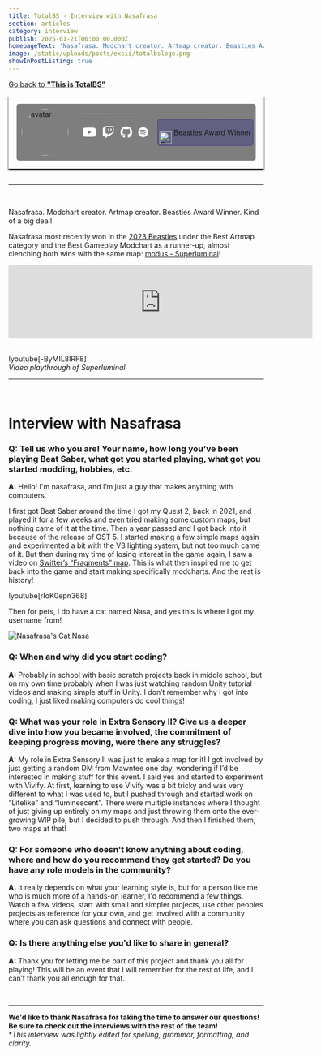 ```yaml
---
title: TotalBS - Interview with Nasafrasa
section: articles
category: interview
publish: 2025-01-21T00:00:00.000Z
homepageText: 'Nasafrasa. Modchart creator. Artmap creator. Beasties Award Winner. Kind of a big deal! Check out this article to learn more about Nasafrasa!'
image: /static/uploads/posts/exsii/totalbslogo.png
showInPostListing: true
---
```


[Go back to **"This is TotalBS"**](/posts/this-is-totalbs)

<div class="profile">
  <div class="image">
    <img class="avatar" id="avatar" alt="avatar" />
  </div>
  <div class="bio">
      <div class="name"><a href="https://beatsaver.com/profile/4340055" id="name"></a></div>
      <div class="status"><p id="roleString" /></div>
  <div class="description" id="description"></div>
  <hr class="break" />
  <div class="bottom-row">
  <div class="socials">
    <a href="https://www.youtube.com/@nasafrasa"><svg xmlns="http://www.w3.org/2000/svg" height="24" width="27" viewBox="0 0 576 512"><!--!Font Awesome Free 6.6.0 by @fontawesome - https://fontawesome.com License - https://fontawesome.com/license/free Copyright 2024 Fonticons, Inc.--><path fill="#ffffff" d="M549.7 124.1c-6.3-23.7-24.8-42.3-48.3-48.6C458.8 64 288 64 288 64S117.2 64 74.6 75.5c-23.5 6.3-42 24.9-48.3 48.6-11.4 42.9-11.4 132.3-11.4 132.3s0 89.4 11.4 132.3c6.3 23.7 24.8 41.5 48.3 47.8C117.2 448 288 448 288 448s170.8 0 213.4-11.5c23.5-6.3 42-24.2 48.3-47.8 11.4-42.9 11.4-132.3 11.4-132.3s0-89.4-11.4-132.3zm-317.5 213.5V175.2l142.7 81.2-142.7 81.2z"/></svg></a>
    <a href="https://www.twitch.tv/nasafrasa"><svg xmlns="http://www.w3.org/2000/svg" height="24" width="24" viewBox="0 0 512 512"><!--!Font Awesome Free 6.6.0 by @fontawesome - https://fontawesome.com License - https://fontawesome.com/license/free Copyright 2024 Fonticons, Inc.--><path fill="#ffffff" d="M391.2 103.5H352.5v109.7h38.6zM285 103H246.4V212.8H285zM120.8 0 24.3 91.4V420.6H140.1V512l96.5-91.4h77.3L487.7 256V0zM449.1 237.8l-77.2 73.1H294.6l-67.6 64v-64H140.1V36.6H449.1z"/></svg></a>
    <a href="https://www.github.com/nasafrasa"><svg xmlns="http://www.w3.org/2000/svg" height="24" width="23.25" viewBox="0 0 496 512"><!--!Font Awesome Free 6.6.0 by @fontawesome - https://fontawesome.com License - https://fontawesome.com/license/free Copyright 2024 Fonticons, Inc.--><path fill="#ffffff" d="M165.9 397.4c0 2-2.3 3.6-5.2 3.6-3.3 .3-5.6-1.3-5.6-3.6 0-2 2.3-3.6 5.2-3.6 3-.3 5.6 1.3 5.6 3.6zm-31.1-4.5c-.7 2 1.3 4.3 4.3 4.9 2.6 1 5.6 0 6.2-2s-1.3-4.3-4.3-5.2c-2.6-.7-5.5 .3-6.2 2.3zm44.2-1.7c-2.9 .7-4.9 2.6-4.6 4.9 .3 2 2.9 3.3 5.9 2.6 2.9-.7 4.9-2.6 4.6-4.6-.3-1.9-3-3.2-5.9-2.9zM244.8 8C106.1 8 0 113.3 0 252c0 110.9 69.8 205.8 169.5 239.2 12.8 2.3 17.3-5.6 17.3-12.1 0-6.2-.3-40.4-.3-61.4 0 0-70 15-84.7-29.8 0 0-11.4-29.1-27.8-36.6 0 0-22.9-15.7 1.6-15.4 0 0 24.9 2 38.6 25.8 21.9 38.6 58.6 27.5 72.9 20.9 2.3-16 8.8-27.1 16-33.7-55.9-6.2-112.3-14.3-112.3-110.5 0-27.5 7.6-41.3 23.6-58.9-2.6-6.5-11.1-33.3 2.6-67.9 20.9-6.5 69 27 69 27 20-5.6 41.5-8.5 62.8-8.5s42.8 2.9 62.8 8.5c0 0 48.1-33.6 69-27 13.7 34.7 5.2 61.4 2.6 67.9 16 17.7 25.8 31.5 25.8 58.9 0 96.5-58.9 104.2-114.8 110.5 9.2 7.9 17 22.9 17 46.4 0 33.7-.3 75.4-.3 83.6 0 6.5 4.6 14.4 17.3 12.1C428.2 457.8 496 362.9 496 252 496 113.3 383.5 8 244.8 8zM97.2 352.9c-1.3 1-1 3.3 .7 5.2 1.6 1.6 3.9 2.3 5.2 1 1.3-1 1-3.3-.7-5.2-1.6-1.6-3.9-2.3-5.2-1zm-10.8-8.1c-.7 1.3 .3 2.9 2.3 3.9 1.6 1 3.6 .7 4.3-.7 .7-1.3-.3-2.9-2.3-3.9-2-.6-3.6-.3-4.3 .7zm32.4 35.6c-1.6 1.3-1 4.3 1.3 6.2 2.3 2.3 5.2 2.6 6.5 1 1.3-1.3 .7-4.3-1.3-6.2-2.2-2.3-5.2-2.6-6.5-1zm-11.4-14.7c-1.6 1-1.6 3.6 0 5.9 1.6 2.3 4.3 3.3 5.6 2.3 1.6-1.3 1.6-3.9 0-6.2-1.4-2.3-4-3.3-5.6-2z"/></svg></a>
    <a href="https://open.spotify.com/user/6kx6f64p2x3xn5ojkr7vh02bn"><svg xmlns="http://www.w3.org/2000/svg" height="20" width="19.375" viewBox="0 0 496 512"><!--!Font Awesome Free 6.6.0 by @fontawesome - https://fontawesome.com License - https://fontawesome.com/license/free Copyright 2024 Fonticons, Inc.--><path fill="#ffffff" d="M248 8C111.1 8 0 119.1 0 256s111.1 248 248 248 248-111.1 248-248S384.9 8 248 8zm100.7 364.9c-4.2 0-6.8-1.3-10.7-3.6-62.4-37.6-135-39.2-206.7-24.5-3.9 1-9 2.6-11.9 2.6-9.7 0-15.8-7.7-15.8-15.8 0-10.3 6.1-15.2 13.6-16.8 81.9-18.1 165.6-16.5 237 26.2 6.1 3.9 9.7 7.4 9.7 16.5s-7.1 15.4-15.2 15.4zm26.9-65.6c-5.2 0-8.7-2.3-12.3-4.2-62.5-37-155.7-51.9-238.6-29.4-4.8 1.3-7.4 2.6-11.9 2.6-10.7 0-19.4-8.7-19.4-19.4s5.2-17.8 15.5-20.7c27.8-7.8 56.2-13.6 97.8-13.6 64.9 0 127.6 16.1 177 45.5 8.1 4.8 11.3 11 11.3 19.7-.1 10.8-8.5 19.5-19.4 19.5zm31-76.2c-5.2 0-8.4-1.3-12.9-3.9-71.2-42.5-198.5-52.7-280.9-29.7-3.6 1-8.1 2.6-12.9 2.6-13.2 0-23.3-10.3-23.3-23.6 0-13.6 8.4-21.3 17.4-23.9 35.2-10.3 74.6-15.2 117.5-15.2 73 0 149.5 15.2 205.4 47.8 7.8 4.5 12.9 10.7 12.9 22.6 0 13.6-11 23.3-23.2 23.3z"/></svg></a>
    </div>
          <div class="badges">
        <a href="/the-beastsaber-mapping-awards" rel="external"><div class="beasties">
          <img src="/BeastSaber-logo-transformer.png" height="24" width="auto" alt="BeastSaber" />
          <p>Beasties Award Winner</p>
        </div></a>
        </div>
    </div>
  </div>
</div>

<script>
async function fetchUserData() {
  try {
    const response = await fetch('https://api.beatsaver.com/users/id/4340055');
    if (!response.ok) throw new Error('Failed to fetch user data');

    const data = await response.json();

    document.getElementById('avatar').src = data.avatar || '';
    document.getElementById('avatar').alt = data.name || 'User Avatar';
    document.getElementById('name').textContent = data.name || 'Unknown User';
    document.getElementById('description').innerHTML = formatDescription(data.description || '');
    document.getElementById('roleString').textContent = getRoles(data);
    } catch (error) {
    console.error('Error fetching user data:', error);
    document.getElementById('roleString').textContent = 'Error loading roles';
    document.getElementById('description').textContent = 'Unable to load description.';
    }
  }

fetchUserData();
    
function getRoles(user) {
  const roles = [];

  if (user.admin) roles.push('Admin');
  if (user.seniorCurator) {
      roles.push('Senior Curator');
  } else if (user.curator) {
      roles.push('Curator');
  }
  if (user.verifiedMapper) {
      roles.push('Verified Mapper');
  } else if (user.stats?.totalMaps >= 1) {
      roles.push('Mapper');
  }
  return roles.join(', ');
}

function formatDescription(text) {
  return text
    .replace(/\n/g, '<br>') // Convert line breaks to <br>
    .replace(/\*\*(.*?)\*\*/g, '<strong>$1</strong>') // Convert **bold** to <strong> tags
    .replace(/(https?:\/\/[^\s<]+)/g, '<a href="$1" target="_blank" style="color: white;">$1</a>') // Convert URLs to clickable links
    .replace(/(^|\s)@(\w+)/g, '$1<a href="https://beatsaver.com/profile/username/$2" target="_blank">@$2</a>'); // Convert @mentions to profile links
  }
</script>

<style>
  .profile {
    padding: 1rem;
    position: relative;
    display: flex;
    flex-direction: row;
    box-shadow: 0px 3px 3px black;
  }
  .profile::before {
    content: '';
    position: absolute;
    top: 0;
    left: 0;
    right: 0;
    bottom: 0;
    background-image: url('/uploads/posts/exsii/Main.00_00_54_09.Still027.png');
    background-position: center;
    background-size: cover;
    filter: brightness(50%);
    z-index: -1;
    border-radius: 5px;
  }

  .image {
    background-color: #00000080;
    border-radius: 5px 0 0 5px;
  }
  .avatar {
    border-radius: 50%;
    width: 92px;
    height: auto;
    padding: 10px;
  }

  .bio {
    border-radius: 0 5px 5px 0;
    background-color: #00000080;
    padding: 5px 5px 5px 1rem;
    width: 100%;
  }
    @media (max-width: 512px) {
    .image {
      display: none;
    }
    .bio {
      border-radius: 5px;
    }
  }
  .name {
    display: flex;
    flex-direction: row;
    flex-wrap: wrap;
    gap: 0.5rem;
    font-size: 2.5rem;
    font-weight: bold;
    align-items: center;
    a {
      color: white;
    }
  }
  .status p {
    color: #888;
    padding-left: 2px;
    margin-bottom: 2px;
  }
  .description {
    padding-left: 3px;
    margin-bottom: 10px;
    a {
      color: white;
    }
  }
  .break {
    border: none;
    height: 1px;
    margin-bottom: 10px;
    background: linear-gradient(90deg, #999999 0%, rgba(153, 153, 153, 0) 100%);
  }
  .bottom-row {
    display: flex;
    flex-wrap: wrap;
    flex-direction: row;
    justify-content: space-between;
    gap: 0.25rem;
  }
  .socials {
    display: flex;
    flex-direction: row;
    align-items: center;
    gap: 0.75rem;
    padding-left: 2px;
    a {
      transition: transform 0.3s ease;
    }
  }
  .socials a:hover {
    transform: scale(1.2);
  }
  .badges {
    display: flex;
    flex-direction: row;
    flex-wrap: wrap;
    gap: 0.5rem;
    align-items: center;
  }
  .badges a:hover {
    color: white;
  }
  .beasties,
  .bl-ranked,
  .ss-ranked,
  .bsmg {
    align-items: end;
    display: flex;
    gap: 0.25rem;
    padding: 3px;
    border-width: 1.5px !important;
    border-style: solid !important;
    border-radius: 5px;
  }
  .beasties {
    background-color: #45408875;
    border: #454088;
  }
  .bl-ranked {
    background-color: #cf8afb55;
    border: #cf8afb85;
  }
  .ss-ranked {
    background-color: #ffde1a55;
    border: #ffde1a85;
  }
  .bsmg {
    background-color: #747bff55;
    border: #747bff85;
  }

  @media (max-width: 678px) {
    .beatmap {
      display: none;
    }
  }
</style>

<br />
<hr />
<br />

Nasafrasa. Modchart creator. Artmap creator. Beasties Award Winner. Kind of a big deal!

Nasafrasa most recently won in the [2023 Beasties](/posts/the-beasties-2023-winners) under the Best Artmap category and the Best Gameplay Modchart as a runner-up, almost clenching both wins with the same map: [modus - Superluminal](https://beatsaver.com/maps/358a7)!

<iframe 
    src="https://beatsaver.com/maps/358a7/embed" 
    title="beatmap"
    class="beatmap"
    width="600" height="145" 
    loading="lazy"
    style="border: none; border-radius: 4px;"></iframe>

<br />
<br />

!youtube[-ByMIL8lRF8]
\
_Video playthrough of Superluminal_

<hr />
<br />

# Interview with Nasafrasa

### Q: Tell us who you are! Your name, how long you’ve been playing Beat Saber, what got you started playing, what got you started modding, hobbies, etc.

**A:** Hello! I'm nasafrasa, and I’m just a guy that makes anything with computers. 

I first got Beat Saber around the time I got my Quest 2, back in 2021, and played it for a few weeks and even tried making some custom maps, but nothing came of it at the time. Then a year passed and I got back into it because of the release of OST 5. I started making a few simple maps again and experimented a bit with the V3 lighting system, but not too much came of it. But then during my time of losing interest in the game again, I saw a video on [Swifter’s “Fragments” map](https://beatsaver.com/maps/25ebc). This is what then inspired me to get back into the game and start making specifically modcharts. And the rest is history!

!youtube[rIoK0epn368]

Then for pets, I do have a cat named Nasa, and yes this is where I got my username from!

![Nasafrasa's Cat Nasa](/uploads/posts/exsii/nasafrasa-nasa.png "Nasafrasa's Cat Nasa")

### Q: When and why did you start coding?

**A:** Probably in school with basic scratch projects back in middle school, but on my own time probably when I was just watching random Unity tutorial videos and making simple stuff in Unity. I don’t remember why I got into coding, I just liked making computers do cool things!

### Q: What was your role in Extra Sensory II? Give us a deeper dive into how you became involved, the commitment of keeping progress moving, were there any struggles?

**A:** My role in Extra Sensory II was just to make a map for it! I got involved by just getting a random DM from Mawntee one day, wondering if I’d be interested in making stuff for this event. I said yes and started to experiment with Vivify. At first, learning to use Vivify was a bit tricky and was very different to what I was used to, but I pushed through and started work on “Lifelike” and “luminescent”. There were multiple instances where I thought of just giving up entirely on my maps and just throwing them onto the ever-growing WIP pile, but I decided to push through. And then I finished them, two maps at that!

### Q: For someone who doesn't know anything about coding, where and how do you recommend they get started? Do you have any role models in the community?

**A:** It really depends on what your learning style is, but for a person like me who is much more of a hands-on learner, I'd recommend a few things. Watch a few videos, start with small and simpler projects, use other peoples projects as reference for your own, and get involved with a community where you can ask questions and connect with people.

### Q: Is there anything else you'd like to share in general?

**A:** Thank you for letting me be part of this project and thank you all for playing! This will be an event that I will remember for the rest of life, and I can’t thank you all enough for that.

<br />

---

**We'd like to thank Nasafrasa for taking the time to answer our questions! Be sure to check out the interviews with the rest of the team!**
\
\*_This interview was lightly edited for spelling, grammar, formatting, and clarity._
